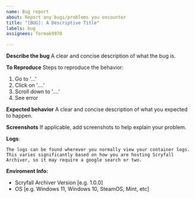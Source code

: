 ```yaml
---
name: Bug report
about: Report any bugs/problems you encounter
title: "[BUG]: A Descriptive Title"
labels: bug
assignees: Tormak9970

---
```


**Describe the bug**
A clear and concise description of what the bug is.

**To Reproduce**
Steps to reproduce the behavior:
1. Go to '...'
2. Click on '....'
3. Scroll down to '....'
4. See error

**Expected behavior**
A clear and concise description of what you expected to happen.

**Screenshots**
If applicable, add screenshots to help explain your problem.

**Logs**:
```
The logs can be found wherever you normally view your container logs. This varies significantly based on how you are hosting Scryfall Archiver, so it may require a google search or two.
```

**Enviroment Info:**
 - Scryfall Archiver Version [e.g. 1.0.0]
 - OS [e.g. Windows 11, Windows 10, SteamOS, Mint, etc]
